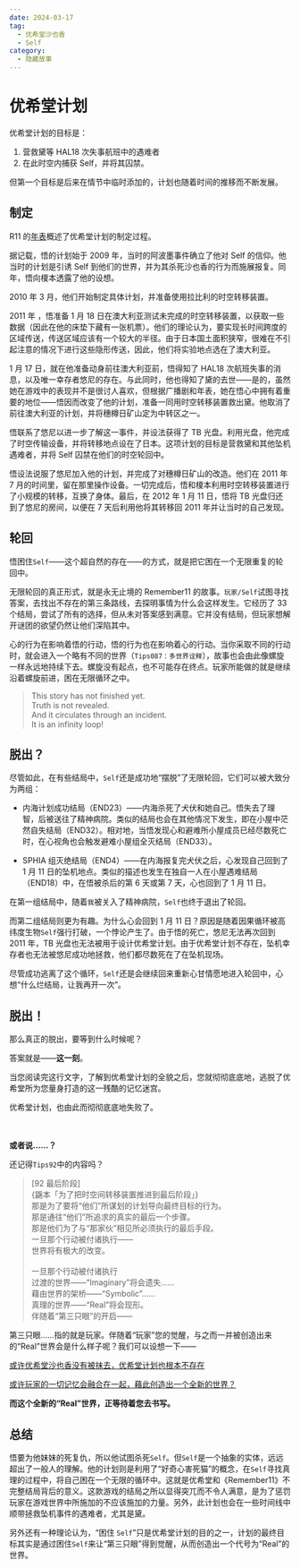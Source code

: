 ```yaml
---
date: 2024-03-17
tag:
  - 优希堂沙也香
  - Self
category:
  - 隐藏故事
---
```


# 优希堂计划

优希堂计划的目标是：

1. 营救黛等 HAL18 次失事航班中的遇难者
2. 在此时空内捕获 Self，并将其囚禁。

但第一个目标是后来在情节中临时添加的，计划也随着时间的推移而不断发展。

## 制定

R11 的[年表](/resource/剧情资料/游戏年表)概述了优希堂计划的制定过程。

据记载，悟的计划始于 2009 年，当时的阿波墨事件确立了他对 Self 的信仰。他当时的计划是引诱 Self 到他们的世界，并为其杀死沙也香的行为而施展报复。同年，悟向榎本透露了他的设想。

2010 年 3 月，他们开始制定具体计划，并准备使用拉比利的时空转移装置。

2011 年 ，悟准备 1 月 18 日在澳大利亚测试未完成的时空转移装置，以获取一些数据（因此在他的床垫下藏有一张机票）。他们的理论认为，要实现长时间跨度的区域传送，传送区域应该有一个较大的半径。由于日本国土面积狭窄，很难在不引起注意的情况下进行这些隐形传送，因此，他们将实验地点选在了澳大利亚。

1 月 17 日，就在他准备动身前往澳大利亚前，悟得知了 HAL18 次航班失事的消息，以及唯一幸存者悠尼的存在。与此同时，他也得知了黛的去世——是的，虽然她在游戏中的表现并不是很讨人喜欢，但根据广播剧和年表，她在悟心中拥有着重要的地位——悟因而改变了他的计划，准备一同用时空转移装置救出黛。他取消了前往澳大利亚的计划，并将穗樽日矿山定为中转区之一。

悟联系了悠尼以进一步了解这一事件，并设法获得了 TB 光盘。利用光盘，他完成了时空传输设备，并将转移地点设在了日本。这项计划的目标是营救黛和其他坠机遇难者，并将 Self 囚禁在他们的时空轮回中。

悟设法说服了悠尼加入他的计划，并完成了对穗樽日矿山的改造。他们在 2011 年 7 月的时间里，留在那里操作设备。一切完成后，悟和榎本利用时空转移装置进行了小规模的转移，互换了身体。最后，在 2012 年 1 月 11 日，悟将 TB 光盘归还到了悠尼的房间，以便在 7 天后利用他将其转移回 2011 年并让当时的自己发现。

## 轮回

悟困住`Self`——这个超自然的存在——的方式，就是把它困在一个无限重复的轮回中。

无限轮回的真正形式，就是永无止境的 Remember11 的故事。`玩家/Self`试图寻找答案，去找出不存在的第三条路线，去探明事情为什么会这样发生。它经历了 33 个结局，尝试了所有的选择，但从未对答案感到满意。它并没有结局，但玩家想解开谜团的欲望仍然让他们深陷其中。

心的行为在影响着悟的行动，悟的行为也在影响着心的行动。当你采取不同的行动时，就会进入一个略有不同的世界（`Tips087：多世界诠释`），故事也会由此像螺旋一样永远地持续下去。螺旋没有起点，也不可能存在终点。玩家所能做的就是继续沿着螺旋前进，困在无限循环之中。

> This story has not finished yet.<br />
> Truth is not revealed.<br />
> And it circulates through an incident.<br />
> It is an infinity loop!

## 脱出？

尽管如此，在有些结局中，`Self`还是成功地“摆脱”了无限轮回，它们可以被大致分为两组：

- 内海计划成功结局（END23）——内海杀死了犬伏和她自己。悟失去了理智，后被送往了精神病院。类似的结局也会在其他情况下发生，即在小屋中茫然自失结局（END32）。相对地，当悟发现心和避难所小屋成员已经尽数死亡时，在心视角也会触发避难小屋组全灭结局（END33）。

- SPHIA 组灭绝结局（END4）——在内海报复完犬伏之后，心发现自己回到了 1 月 11 日的坠机地点。类似的描述也发生在独自一人在小屋遇难结局（END18）中，在悟被杀后的第 6 天或第 7 天，心也回到了 1 月 11 日。

在第一组结局中，随着`我`被关入了精神病院，`Self`也终于退出了轮回。

而第二组结局则更为有趣。为什么心会回到 1 月 11 日？原因是随着因果循环被高纬度生物`Self`强行打破，一个悖论产生了。由于悟的死亡，悠尼无法再次回到 2011 年，TB 光盘也无法被用于设计优希堂计划。由于优希堂计划不存在，坠机幸存者也无法被悠尼成功地拯救，他们都尽数死在了在坠机现场。

尽管成功逃离了这个循环，`Self`还是会继续回来重新心甘情愿地进入轮回中，心想“什么烂结局，让我再开一次”。

## 脱出！

那么真正的脱出，要等到什么时候呢？

答案就是——**这一刻**。

当您阅读完这行文字，了解到优希堂计划的全貌之后，您就彻彻底底地，逃脱了优希堂所为您量身打造的这一残酷的记忆迷宫。

优希堂计划，也由此而彻彻底底地失败了。

<br/><br/>**或者说……？**

还记得`Tips92`中的内容吗？

> [92 最后阶段]<br/>
> {鼷本「为了把时空间转移装置推进到最后阶段」}<br/>
> 那是为了要将“他们”所谋划的计划导向最终目标的行为。<br/>
> 那是通往“他们”所追求的真实的最后一个步骤。<br/>
> 那是他们为了与“那家伙”相见所必须执行的最后手段。<br/>
> 一旦那个行动被付诸执行——<br/>
> 世界将有极大的改变。<br/><br/>
> 一旦那个行动被付诸执行<br/>
> 过渡的世界——“Imaginary”将会遗失……<br/>
> 藉由世界的架桥——“Symbolic”……<br/>
> 真理的世界——“Real”将会现形。<br/>
> 伴随着“第三只眼”的开启——

第三只眼……指的就是玩家。伴随着“玩家”您的觉醒，与之而一并被创造出来的“Real”世界会是什么样子呢？我们可以设想一下——

[或许优希堂沙也香没有被抹去，优希堂计划也根本不存在](https://www.bilibili.com/video/BV1uz4y127to/)

[或许玩家的一切记忆会融合在一起，藉此创造出一个全新的世界？](https://www.bilibili.com/video/BV18y4y117vn/)

**而这个全新的“Real”世界，正等待着您去书写。**

## 总结

悟要为他妹妹的死复仇，所以他试图杀死`Self`。但`Self`是一个抽象的实体，远远超出了一般人的理解。他的计划则是利用了“好奇心害死猫”的概念，在`Self`寻找真理的过程中，将自己困在一个无限的循环中。这就是优希堂和《Remember11》不完整结局背后的意义。这款游戏的结局之所以显得突兀而不令人满意，是为了惩罚玩家在游戏世界中所施加的不应该施加的力量。另外，此计划也会在一些时间线中顺带拯救坠机事件的遇难者，尤其是黛。

另外还有一种理论认为，“困住 `Self`”只是优希堂计划的目的之一，计划的最终目标其实是通过困住`Self`来让“第三只眼”得到觉醒，从而创造出一个代号为“Real”的世界。
